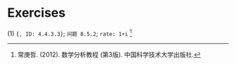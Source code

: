 # Exercises
(1) `{, ID: 4.4.3.3}`; `问题 8.5.2`; `rate: 1+i` [^1]






[^1]: 常庚哲. (2012). 数学分析教程 (第3版). 中国科学技术大学出版社.
